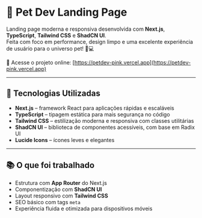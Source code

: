 # 🐾 Pet Dev Landing Page

Landing page moderna e responsiva desenvolvida com **Next.js**, **TypeScript**, **Tailwind CSS** e **ShadCN UI**.  
Feita com foco em performance, design limpo e uma excelente experiência de usuário para o universo pet! 🐶💻

🔗 Acesse o projeto online: [https://petdev-pink.vercel.app](https://petdev-pink.vercel.app)

---

## 🚀 Tecnologias Utilizadas

- **Next.js** – framework React para aplicações rápidas e escaláveis
- **TypeScript** – tipagem estática para mais segurança no código
- **Tailwind CSS** – estilização moderna e responsiva com classes utilitárias
- **ShadCN UI** – biblioteca de componentes acessíveis, com base em Radix UI
- **Lucide Icons** – ícones leves e elegantes

---

## 📚 O que foi trabalhado

- Estrutura com **App Router** do Next.js
- Componentização com **ShadCN UI**
- Layout responsivo com **Tailwind CSS**
- SEO básico com tags `meta`
- Experiência fluida e otimizada para dispositivos móveis
